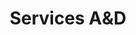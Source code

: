 ---
title: Services A&D
heroEnabled: true
heroImage: /images/architects-and-developers/services/hero.jpg
heroTitle: Mendoza 1416
heroCredit: Estudio Planta
stillsEnabled: true
stillsTitle: 3D Stills
stillsText: Through our still images, you can experience the interior and exterior configuration of your projects with extraordinary realism. We are able to take photographs of architectures not yet built.
stillsSlider:
  - image: /images/architects-and-developers/services/hi-q.jpg
    imageTwo: /images/architects-and-developers/services/super-hi-q.jpg
    imageOneCaption: Hi Q – 3000px
    imageTwoCaption: Super Hi Q – 6000px
    title: LIV Thames
    credit: ATV
    theme: light
    percentage: 0.50
    type: slide
  - image: /images/architects-and-developers/services/aerials.jpg
    title: Viviendas Procrear
    credit: Ministerio de Hábitat y Desarrollo Territorial
    type: image
immersiveExperiencesEnabled: true
immersiveExperiencesTitle: Immersive Experiences
immersiveExperiencesText: We offer deeply immersive experiences at Sharp Studio Visuals. This means that, in addition to perceiving the space, you can explore it fully. Inquire about our services to fully experience your projects.
immersiveExperiencesLinkText: To know more about our interactive visual solutions, <a href="https://wa.me/13054693227" target="_blank" rel="noopener noreferrer" class="decoration-1 underline underline-offset-4 md:underline-offset-8 hover:no-underline">contact us</a>!
immersiveExperiencesLinkHref: /contact
immersiveExperiencesSlider:
  - image: /images/architects-and-developers/services/immersive-experiences-slider-1.mp4
    title: Sens Palermo Green
    credit: ATV
    theme: light
    type: video
    imageOneCaption: CGI Animation
  - image: /images/architects-and-developers/services/immersive-experiences-slider-2.mp4
    title: Sens Palermo Green
    credit: ATV
    theme: light
    type: video
    imageOneCaption: CGI Animation
  - image: /images/architects-and-developers/services/immersive-experiences-slider-3.jpg
    title: Sens Palermo Green
    credit: ATV
    theme: light
    type: panoram
    imageOneCaption: 360 Visualization
faqsEnabled: true
mapEnabled: true
officesEnabled: true
contactEnabled: true
---